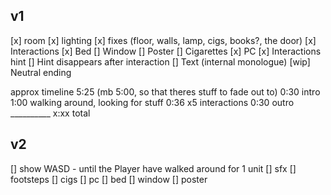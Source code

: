 ## v1
[x] room
	[x] lighting
	[x] fixes (floor, walls, lamp, cigs, books?, the door)
[x] Interactions
	[x] Bed
	[] Window
	[] Poster
	[] Cigarettes
	[x] PC
[x] Interactions hint
	[] Hint disappears after interaction
	[] Text (internal monologue)
[wip] Neutral ending

approx timeline
5:25 (mb 5:00, so that theres stuff to fade out to)
	0:30 intro
	1:00 walking around, looking for stuff
	0:36 x5 interactions
	0:30 outro
	__________
	x:xx total


## v2
[] show WASD - until the Player have walked around for 1 unit 
[] sfx
	[] footsteps
	[] cigs
	[] pc
	[] bed
	[] window
	[] poster

